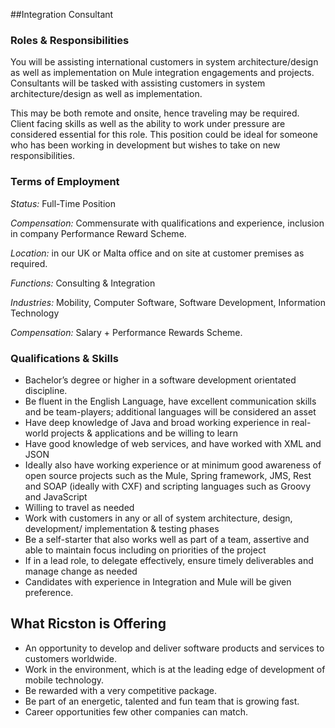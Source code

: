 ##Integration Consultant

### Roles & Responsibilities
You will be assisting international customers in system architecture/design as well as implementation on Mule integration engagements and projects. Consultants will be tasked with assisting customers in system architecture/design as well as implementation.

This may be both remote and onsite, hence traveling may be required. Client facing skills as well as the ability to work under pressure are considered essential for this role. This position could be ideal for someone who has been working in development but wishes to take on new responsibilities.

### Terms of Employment
*Status:* Full-Time Position

*Compensation:* Commensurate with qualifications and experience, inclusion in company Performance Reward Scheme.

*Location:* in our UK or Malta office and on site at customer premises as required.

*Functions:* Consulting & Integration

*Industries:* Mobility, Computer Software, Software Development, Information Technology

*Compensation:* Salary + Performance Rewards Scheme.

### Qualifications & Skills
* Bachelor’s degree or higher in a software development orientated discipline.
* Be fluent in the English Language, have excellent communication skills and be team-players; additional languages will be considered an asset
* Have deep knowledge of Java and broad working experience in real-world projects & applications and be willing to learn
* Have good knowledge of web services, and have worked with XML and JSON
* Ideally also have working experience or at minimum good awareness of open source projects such as the Mule, Spring framework, JMS, Rest and SOAP (ideally with CXF) and scripting languages such as Groovy and JavaScript
* Willing to travel as needed
* Work with customers in any or all of system architecture, design, development/ implementation & testing phases
* Be a self-starter that also works well as part of a team, assertive and able to maintain focus including on priorities of the project
* If in a lead role, to delegate effectively, ensure timely deliverables and manage change as needed
* Candidates with experience in Integration and Mule will be given preference.

## What Ricston is Offering
* An opportunity to develop and deliver software products and services to customers worldwide.
* Work in the environment, which is at the leading edge of development of mobile technology.
* Be rewarded with a very competitive package.
* Be part of an energetic, talented and fun team that is growing fast.
* Career opportunities few other companies can match.